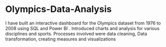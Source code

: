 # Olympics-Data-Analysis
I have built an interactive dashboard for the Olympics dataset from 1976 to 2008 using SQL and Power BI . Introduced charts and analysis for various disciplines and sports. Processes involved were data cleaning, Data transformation, creating measures and visualizations
